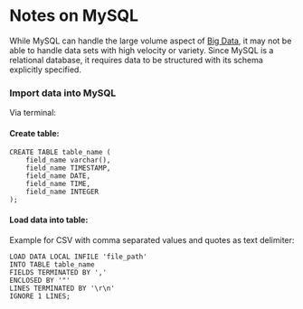 # Notes on MySQL

While MySQL can handle the large volume aspect of [Big Data](README.md), it may not be able to handle data sets with high velocity or variety. Since MySQL is a relational database, it requires data to be structured with its schema explicitly specified.

### Import data into MySQL

Via terminal:

#### Create table:
```
CREATE TABLE table_name (
	field_name varchar(),
	field_name TIMESTAMP,
	field_name DATE,
	field_name TIME,
	field_name INTEGER
);
```
#### Load data into table:

Example for CSV with comma separated values and quotes as text delimiter:

````
LOAD DATA LOCAL INFILE 'file_path'
INTO TABLE table_name
FIELDS TERMINATED BY ','
ENCLOSED BY '"'
LINES TERMINATED BY '\r\n'
IGNORE 1 LINES;
````
